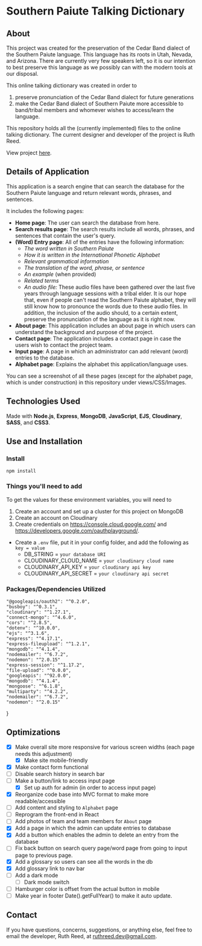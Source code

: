 # Southern Paiute Talking Dictionary

## About

This project was created for the preservation of the Cedar Band dialect of the Southern Paiute language. This language has its roots in Utah, Nevada, and Arizona. There are currently very few speakers left, so it is our intention to best preserve this language as we possibly can with the modern tools at our disposal.

This online talking dictionary was created in order to

1. preserve pronunciation of the Cedar Band dialect for future generations
2. make the Cedar Band dialect of Southern Paiute more accessible to band/tribal members and whomever wishes to access/learn the language.

This repository holds all the (currently implemented) files to the online talking dictionary. The current designer and developer of the project is Ruth Reed.

View project [here](https://southernpaiutedictionary.com/).

## Details of Application

This application is a search engine that can search the database for the Southern Paiute language and return relevant words, phrases, and sentences.

It includes the following pages:

- **Home page**: The user can search the database from here.
- **Search results page**: The search results include all words, phrases, and sentences that contain the user's query.
- **(Word) Entry page**: All of the entries have the following information:
  - _The word written in Southern Paiute_
  - _How it is written in the International Phonetic Alphabet_
  - _Relevant grammatical information_
  - _The translation of the word, phrase, or sentence_
  - _An example_ (when provided)
  - _Related terms_
  - _An audio file:_ These audio files have been gathered over the last five years through language sessions with a tribal elder. It is our hope that, even if people can't read the Southern Paiute alphabet, they will still know how to pronounce the words due to these audio files. In addition, the inclusion of the audio should, to a certain extent, preserve the pronunciation of the language as it is right now.
- **About page**: This application includes an about page in which users can understand the background and purpose of the project.
- **Contact page**: The application includes a contact page in case the users wish to contact the project team.
- **Input page**: A page in which an administrator can add relevant (word) entries to the database.
- **Alphabet page**: Explains the alphabet this application/language uses.

You can see a screenshot of all these pages (except for the alphabet page, which is under construction) in this repository under views/CSS/Images.

## Technologies Used

Made with **Node.js**, **Express**, **MongoDB**, **JavaScript**, **EJS**, **Cloudinary**, **SASS**, and **CSS3**.

## Use and Installation

### Install

`npm install`

### Things you'll need to add

To get the values for these environment variables, you will need to

1. Create an account and set up a cluster for this project on MongoDB
2. Create an account on Cloudinary
3. Create credentials on https://console.cloud.google.com/ and https://developers.google.com/oauthplayground/.

- Create a `.env` file, put it in your config folder, and add the following as `key = value`
  - DB_STRING = `your database URI`
  - CLOUDINARY_CLOUD_NAME = `your cloudinary cloud name`
  - CLOUDINARY_API_KEY = `your cloudinary api key`
  - CLOUDINARY_API_SECRET = `your cloudinary api secret`

### Packages/Dependencies Utilized

    "@googleapis/oauth2": "^0.2.0",
    "busboy": "^0.3.1",
    "cloudinary": "^1.27.1",
    "connect-mongo": "^4.6.0",
    "cors": "^2.8.5",
    "dotenv": "^10.0.0",
    "ejs": "^3.1.6",
    "express": "^4.17.1",
    "express-fileupload": "^1.2.1",
    "mongodb": "^4.1.4",
    "nodemailer": "^6.7.2",
    "nodemon": "^2.0.15"
    "express-session": "^1.17.2",
    "file-upload": "^0.0.0",
    "googleapis": "^92.0.0",
    "mongodb": "^4.1.4",
    "mongoose": "^6.1.8",
    "multiparty": "^4.2.2",
    "nodemailer": "^6.7.2",
    "nodemon": "^2.0.15"

}

## Optimizations

- [x] Make overall site more responsive for various screen widths (each page needs this adjustment)
  - [x] Make site mobile-friendly
- [x] Make contact form functional
- [ ] Disable search history in search bar
- [ ] Make a button/link to access input page
  - [x] Set up auth for admin (in order to access input page)
- [x] Reorganize code base into MVC format to make more readable/accessible
- [ ] Add content and styling to `Alphabet` page
- [ ] Reprogram the front-end in React
- [ ] Add photos of team and team members for `About` page
- [x] Add a page in which the admin can update entries to database
- [x] Add a button which enables the admin to delete an entry from the database
- [ ] Fix back button on search query page/word page from going to input page to previous page.
- [x] Add a glossary so users can see all the words in the db
- [x] Add glossary link to nav bar
- [ ] Add a dark mode
  - [ ] Dark mode switch
- [ ] Hamburger color is offset from the actual button in mobile
- [ ] Make year in footer Date().getFullYear() to make it auto update.

## Contact

If you have questions, concerns, suggestions, or anything else, feel free to email the developer, Ruth Reed, at [ruthreed.dev@gmail.com](mailto:ruthreed.dev@gmail.com).

